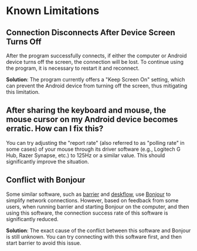 # Known Limitations

## Connection Disconnects After Device Screen Turns Off

After the program successfully connects, if either the computer or Android device turns off the screen, the connection will be lost. To continue using the program, it is necessary to restart it and reconnect.

**Solution**: The program currently offers a "Keep Screen On" setting, which can prevent the Android device from turning off the screen, thus mitigating this limitation.

## After sharing the keyboard and mouse, the mouse cursor on my Android device becomes erratic. How can I fix this?

You can try adjusting the "report rate" (also referred to as "polling rate" in some cases) of your mouse through its driver software (e.g., Logitech G Hub, Razer Synapse, etc.) to 125Hz or a similar value. This should significantly improve the situation.

## Conflict with Bonjour

Some similar software, such as [barrier](https://github.com/debauchee/barrier) and [deskflow](https://github.com/deskflow/deskflow), use [Bonjour](https://developer.apple.com/bonjour/) to simplify network connections. However, based on feedback from some users, when running barrier and starting Bonjour on the computer, and then using this software, the connection success rate of this software is significantly reduced.

**Solution**: The exact cause of the conflict between this software and Bonjour is still unknown. You can try connecting with this software first, and then start barrier to avoid this issue.

